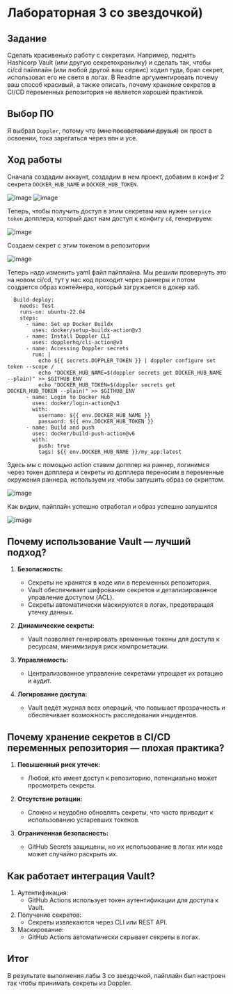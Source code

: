 # Лабораторная 3 со звездочкой)

## Задание
Сделать красивенько работу с секретами. Например, поднять Hashicorp Vault (или другую секретохранилку) и сделать так, чтобы ci/cd пайплайн (или любой другой ваш сервис) ходил туда, брал секрет, использовал его не светя в логах. 
В Readme аргументировать почему ваш способ красивый, а также описать, почему хранение секретов в CI/CD переменных репозитория не является хорошей практикой.

## Выбор ПО

Я выбрал `Doppler`, потому что (~~мне посоветовали друзья~~) он прост в освоении, тока зарегаться через впн и усе.

## Ход работы

Сначала создадим аккаунт, создадим в нем проект, добавим в конфиг 2 секрета `DOCKER_HUB_NAME` и `DOCKER_HUB_TOKEN`.

![image](https://github.com/user-attachments/assets/7623ad84-126d-45f4-8926-c5e2ad14d872)
![image](https://github.com/user-attachments/assets/f72bff27-3e9f-4f76-a0ff-2b8c3f7d98ed)

Теперь, чтобы получить доступ в этим секретам нам нужен `service token` допплера, который даст нам доступ к конфигу `cd`, генерируем:

![image](https://github.com/user-attachments/assets/bea60469-101c-4ffe-bc5d-8936d6ee8358)

Создаем секрет с этим токеном в репозитории

![image](https://github.com/user-attachments/assets/869a9939-5b6e-4969-903d-59966ecf4ae2)

Теперь надо изменить yaml файл пайплайна. Мы решили провернуть это на новом ci/cd, тут у нас код проходит через раннеры и потом создается образ контейнера, который загружается в докер хаб.

```
  Build-deploy:
    needs: Test
    runs-on: ubuntu-22.04
    steps:
      - name: Set up Docker Buildx
        uses: docker/setup-buildx-action@v3
      - name: Install Doppler CLI
        uses: dopplerhq/cli-action@v3
      - name: Accessing Doppler secrets
        run: |
          echo ${{ secrets.DOPPLER_TOKEN }} | doppler configure set token --scope /
          echo "DOCKER_HUB_NAME=$(doppler secrets get DOCKER_HUB_NAME --plain)" >> $GITHUB_ENV
          echo "DOCKER_HUB_TOKEN=$(doppler secrets get DOCKER_HUB_TOKEN --plain)" >> $GITHUB_ENV
      - name: Login to Docker Hub
        uses: docker/login-action@v3
        with:
          username: ${{ env.DOCKER_HUB_NAME }}
          password: ${{ env.DOCKER_HUB_TOKEN }}
      - name: Build and push
        uses: docker/build-push-action@v6
        with:
          push: true
          tags: ${{ env.DOCKER_HUB_NAME }}/my_app:latest
```

Здесь мы с помощью action ставим допплер на раннер, логинимся через токен допплера и секреты из допплера переносим в переменные окружения раннера, используем их чтобы запушить образ со скриптом.

![image](https://github.com/user-attachments/assets/546e7048-8ae6-4ff2-9f8c-7f43a8ad2ccf)

Как видим, пайплайн успешно отработал и образ успешно запушился

![image](https://github.com/user-attachments/assets/27a65dc9-3dd5-43ed-868f-c75fc30c7ba1)

## Почему использование Vault — лучший подход?

1. **Безопасность:**
   - Секреты не хранятся в коде или в переменных репозитория.
   - Vault обеспечивает шифрование секретов и детализированное управление доступом (ACL).
   - Секреты автоматически маскируются в логах, предотвращая утечку данных.

2. **Динамические секреты:**
   - Vault позволяет генерировать временные токены для доступа к ресурсам, минимизируя риск компрометации.

3. **Управляемость:**
   - Централизованное управление секретами упрощает их ротацию и аудит.

4. **Логирование доступа:**
   - Vault ведёт журнал всех операций, что повышает прозрачность и обеспечивает возможность расследования инцидентов.

## Почему хранение секретов в CI/CD переменных репозитория — плохая практика?

1. **Повышенный риск утечек:**
   - Любой, кто имеет доступ к репозиторию, потенциально может просмотреть секреты.

2. **Отсутствие ротации:**
   - Сложно и неудобно обновлять секреты, что часто приводит к использованию устаревших токенов.

3. **Ограниченная безопасность:**
   - GitHub Secrets защищены, но их использование в логах или коде может случайно раскрыть их.

## Как работает интеграция Vault?

1. Аутентификация:
   - GitHub Actions использует токен аутентификации для доступа к Vault.
2. Получение секретов:
   - Секреты извлекаются через CLI или REST API.
3. Маскирование:
   - GitHub Actions автоматически скрывает секреты в логах.

## Итог

В результате выполнения лабы 3 со звездочкой, пайплайн был настроен так чтобы принимать секреты из Doppler.
